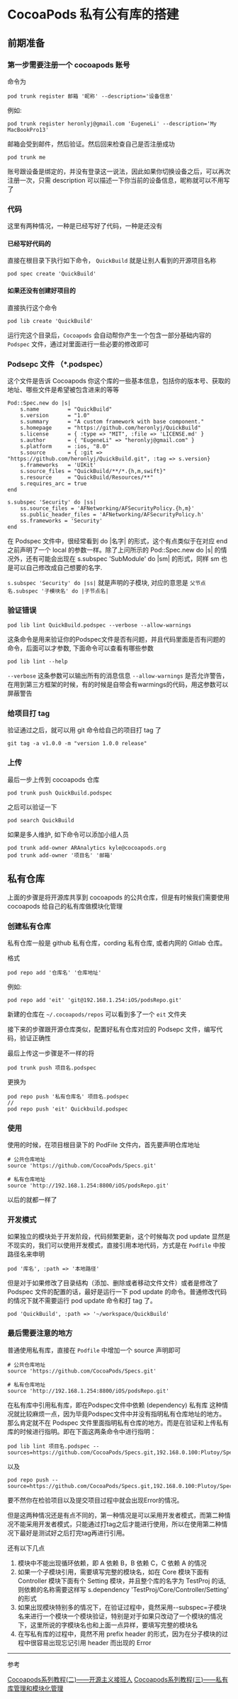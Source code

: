# CocoaPods 私有公有库的搭建

## 前期准备

### 第一步需要注册一个 cocoapods 账号

命令为
```
pod trunk register 邮箱 '昵称' --description='设备信息'
```
例如:

```
pod trunk register heronlyj@gmail.com 'EugeneLi' --description='My MacBookPro13' 
```

邮箱会受到邮件，然后验证。然后回来检查自己是否注册成功

```
pod trunk me
```

账号跟设备是绑定的，并没有登录这一说法，因此如果你切换设备之后，可以再次注册一次，只需 description 可以描述一下你当前的设备信息，昵称就可以不用写了


### 代码

这里有两种情况，一种是已经写好了代码，一种是还没有

#### 已经写好代码的

直接在根目录下执行如下命令， `QuickBuild` 就是让别人看到的开源项目名称

```
pod spec create 'QuickBuild' 
```

#### 如果还没有创建好项目的

直接执行这个命令

```
pod lib create 'QuickBuild'
```

运行完这个目录后，`Cocoapods` 会自动帮你产生一个包含一部分基础内容的 `Podspec` 文件，通过对里面进行一些必要的修改即可

### Podsepc 文件 （*.podspec）

这个文件是告诉 Cocoapods 你这个库的一些基本信息，包括你的版本号、获取的地址、哪些文件是希望被包含进来的等等

```
Pod::Spec.new do |s|  
	s.name         = "QuickBuild"
	s.version      = "1.0"
	s.summary      = "A custom framework with base component."
	s.homepage     = "https://github.com/heronlyj/QuickBuild"
	s.license      = { :type => "MIT", :file => 'LICENSE.md' }
	s.author       = { "EugeneLi" => "heronlyj@gmail.com" }
	s.platform     = :ios, "8.0"
	s.source       = { :git => "https://github.com/heronlyj/QuickBuild.git", :tag => s.version}
	s.frameworks   = 'UIKit'
	s.source_files = "QuickBuild/**/*.{h,m,swift}"
	s.resource     = "QuickBuild/Resources/**"
	s.requires_arc = true
end

s.subspec 'Security' do |ss|  
	ss.source_files = 'AFNetworking/AFSecurityPolicy.{h,m}'
	ss.public_header_files = 'AFNetworking/AFSecurityPolicy.h'
	ss.frameworks = 'Security'
end 
```
在 Podspec 文件中，很经常看到 do |名字| 的形式，这个有点类似于在对应 end 之前声明了一个 local 的参数一样。除了上问所示的 Pod::Spec.new do |s| 的情况外，还有可能会出现在 s.subspec 'SubModule' do |sm| 的形式，同样 sm 也是可以自己修改成自己想要的名字.

`s.subspec 'Security' do |ss|` 就是声明的子模块, 对应的意思是 `父节点名.subspec '子模块名' do |子节点名|`

### 验证错误

```
pod lib lint QuickBuild.podspec --verbose --allow-warnings
```
这条命令是用来验证你的Podspec文件是否有问题，并且代码里面是否有问题的命令，后面可以才参数, 下面命令可以查看有哪些参数

```
pod lib lint --help
```

`--verbose` 这条参数可以输出所有的消息信息
`--allow-warnings` 是否允许警告，在用到第三方框架的时候，有的时候是自带会有warmings的代码，用这参数可以屏蔽警告

### 给项目打 tag

验证通过之后，就可以用 git 命令给自己的项目打 tag 了

```
git tag -a v1.0.0 -m "version 1.0.0 release"
```

### 上传

最后一步上传到 cocoapods 仓库

```
pod trunk push QuickBuild.podspec
```
之后可以验证一下

```
pod search QuickBuild
```

如果是多人维护, 如下命令可以添加小组人员

```
pod trunk add-owner ARAnalytics kyle@cocoapods.org
pod trunk add-owner '项目名' '邮箱'
```

## 私有仓库

上面的步骤是将开源库共享到 cocoapods 的公共仓库，但是有时候我们需要使用 cocoapods 给自己的私有库做模块化管理

### 创建私有仓库

私有仓库一般是 github 私有仓库，cording 私有仓库, 或者内网的 Gitlab 仓库。

格式
```
pod repo add '仓库名' '仓库地址'  
```

例如:
```
pod repo add 'eit' 'git@192.168.1.254:iOS/podsRepo.git'
```
新建的仓库在 `~/.cocoapods/repos` 可以看到多了一个 `eit` 文件夹

接下来的步骤跟开源仓库类似，配置好私有仓库对应的 Podsepc 文件，编写代码，验证正确性

最后上传这一步骤是不一样的将

```
pod trunk push 项目名.podspec
```

更换为

```
pod repo push '私有仓库名' 项目名.podspec
//
pod repo push 'eit' Quickbuild.podspec
```

### 使用

使用的时候，在项目根目录下的 PodFile 文件内，首先要声明仓库地址

```
# 公共仓库地址
source 'https://github.com/CocoaPods/Specs.git'

# 私有仓库地址 
source 'http://192.168.1.254:8800/iOS/podsRepo.git'
```

以后的就都一样了

### 开发模式

如果独立的模块处于开发阶段，代码频繁更新，这个时候每次 pod update 显然是不现实的，我们可以使用开发模式，直接引用本地代码，方式是在 `Podfile` 中按路径名来申明

```
pod '库名', :path => '本地路径'
```

但是对于如果修改了目录结构（添加、删除或者移动文件文件）或者是修改了 Podspec 文件的配置的话，最好是运行一下 pod update 的命令。普通修改代码的情况下就不需要运行 pod update 命令和打 tag 了。

```
pod 'QuickBuild', :path => '~/workspace/QuickBuild'  
```



### 最后需要注意的地方

普通使用私有库，直接在 `Podfile` 中增加一个 source 声明即可

```
# 公共仓库地址
source 'https://github.com/CocoaPods/Specs.git'

# 私有仓库地址 
source 'http://192.168.1.254:8800/iOS/podsRepo.git'
```

在私有库中引用私有库，即在Podspec文件中依赖 (dependency) 私有库 这种情况就比较麻烦一点，因为毕竟Podspec文件中并没有指明私有仓库地址的地方。那么肯定就不在 Podspec 文件里面指明私有仓库的地方。而是在验证和上传私有库的时候进行指明。即在下面这两条命令中进行指明：

```
pod lib lint 项目名.podspec --sources=https://github.com/CocoaPods/Specs.git,192.168.0.100:Plutoy/Specs.git
```
以及

```
pod repo push --source=https://github.com/CocoaPods/Specs.git,192.168.0.100:Plutoy/Specs.git,
```
要不然你在检验项目以及提交项目过程中就会出现Error的情况。

但是这两种情况还是有点不同的，第一种情况是可以采用开发者模式，而第二种情况不能采用开发者模式，只能通过打tag之后才能进行使用，所以在使用第二种情况下最好是测试好之后打完tag再进行引用。

还有以下几点
1. 模块中不能出现循环依赖，即 A 依赖 B，B 依赖 C，C 依赖 A 的情况
2. 如果一个子模块引用，需要填写完整的模块名，如在 Core 模块下面有 Controller 模块下面有个 Setting 模块，并且整个库的名字为 TestProj 的话,则依赖的名称需要这样写 s.dependency 'TestProj/Core/Controller/Setting' 的形式
3. 如果出现模块特别多的情况下，在验证过程中，竟然采用--subspec=子模块名来进行一个模块一个模块验证，特别是对于如果只改动了一个模块的情况下，这里所说的字模块名也和上面一点异样，要填写完整的模块名
4. 在写私有库的过程中，竟然不用 prefix header 的形式，因为在分子模块的过程中很容易出现忘记引用 header 而出现的 Error

----
参考

[Cocoapods系列教程(二)——开源主义接班人](http://www.pluto-y.com/cocoapods-contribute-for-open-source/)
[Cocoapods系列教程(三)——私有库管理和模块化管理](http://www.pluto-y.com/cocoapod-private-pods-and-module-manager/)

